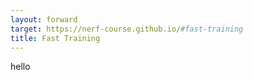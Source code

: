 ```yaml
---
layout: forward
target: https://nerf-course.github.io/#fast-training
title: Fast Training
---
```

hello
